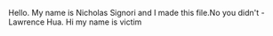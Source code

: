 Hello. My name is Nicholas Signori and I made this file.No you didn't - Lawrence Hua.
Hi my name is victim
